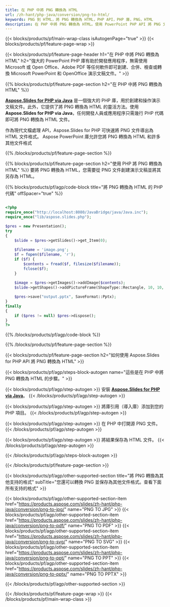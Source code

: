 ```yaml
---
title: 在 PHP 中將 PNG 轉換為 HTML
url: /zh-hant/php-java/conversion/png-to-html/
keywords: PNG 到 HTML，將 PNG 轉換為 HTML，PHP API，PHP 庫，PNG，HTML
description: 在 PHP 中將 PNG 轉換為 HTML。使用 PowerPoint PHP API 將 PNG 文件轉換為 HTML
---
```


{{< blocks/products/pf/main-wrap-class isAutogenPage="true" >}}
{{< blocks/products/pf/feature-page-wrap >}}

{{< blocks/products/pf/feature-page-header h1="在 PHP 中將 PNG 轉換為 HTML" h2="強大的 PowerPoint PHP 庫有助於開發應用程序，無需使用 Microsoft 或 Open Office、Adobe PDF 等任何軟件即可創建、合併、檢查或轉換 Microsoft PowerPoint 和 OpenOffice 演示文稿文件。" >}}

{{% blocks/products/pf/feature-page-section h2="在 PHP 中將 PNG 轉換為 HTML" %}}

[**Aspose.Slides for PHP via Java**](https://products.aspose.com/slides/zh-hant/php-java/) 是一個強大的 PHP 庫，用於創建和操作演示文稿文件。此外，它提供了將 PNG 轉換為 HTML 的靈活方法。使用**Aspose.Slides for PHP via Java**，任何開發人員或應用程序只需幾行 PHP 代碼即可將 PNG 轉換為 HTML 文件。

作為現代文檔處理 API，Aspose.Slides for PHP 可快速將 PNG 文件導出為 HTML 文件格式。 Aspose PowerPoint 庫允許您將 PNG 轉換為 HTML 和許多其他文件格式

{{% /blocks/products/pf/feature-page-section %}}

{{% blocks/products/pf/feature-page-section  h2="使用 PHP 將 PNG 轉換為 HTML" %}}
要將 PNG 轉換為 HTML，您需要從 PNG 文件創建演示文稿並將其另存為 HTML。

{{% blocks/products/pf/agp/code-block title="將 PNG 轉換為 HTML 的 PHP 代碼" offSpacer="true" %}}

```php

<?php
require_once("http://localhost:8080/JavaBridge/java/Java.inc");
require_once("lib/aspose.slides.php");

$pres = new Presentation();
try
{
    $slide = $pres->getSlides()->get_Item(0);
    
    $filename = 'image.png';
    $f = fopen($filename, 'r');
    if ($f) {
        $contents = fread($f, filesize($filename));
        fclose($f);
    }
    
    $image = $pres->getImages()->addImage($contents);
    $slide->getShapes()->addPictureFrame(ShapeType::Rectangle, 10, 10, 100, 100, $image);

    $pres->save("output.pptx", SaveFormat::Pptx);
}
finally
{
    if ($pres != null) $pres->dispose();
}
?>
```


{{% /blocks/products/pf/agp/code-block %}}

{{% /blocks/products/pf/feature-page-section %}}

{{< blocks/products/pf/feature-page-section  h2="如何使用 Aspose.Slides for PHP API 將 PNG 轉換為 HTML" >}}

{{< blocks/products/pf/agp/steps-block-autogen name="這些是在 PHP 中將 PNG 轉換為 HTML 的步驟。" >}}

{{< blocks/products/pf/agp/step-autogen >}}
安裝 [**Aspose.Slides for PHP via Java**](https://products.aspose.com/slides/zh-hant/php-java/)。
{{< /blocks/products/pf/agp/step-autogen >}}

{{< blocks/products/pf/agp/step-autogen >}}
將庫引用（導入庫）添加到您的 PHP 項目。
{{< /blocks/products/pf/agp/step-autogen >}}

{{< blocks/products/pf/agp/step-autogen >}}
在 PHP 中打開源 PNG 文件。
{{< /blocks/products/pf/agp/step-autogen >}}

{{< blocks/products/pf/agp/step-autogen >}}
將結果保存為 HTML 文件。
{{< /blocks/products/pf/agp/step-autogen >}}

{{< /blocks/products/pf/agp/steps-block-autogen >}}

{{< /blocks/products/pf/feature-page-section >}}

{{< blocks/products/pf/agp/other-supported-section title="將 PNG 轉換為其他支持的格式" subTitle="您還可以轉換 PNG 並保存為其他文件格式。查看下面所有支持的格式" >}}

{{< blocks/products/pf/agp/other-supported-section-item href="https://products.aspose.com/slides/zh-hant/php-java/conversion/png-to-jpg/" name="PNG TO JPG" >}}
{{< blocks/products/pf/agp/other-supported-section-item href="https://products.aspose.com/slides/zh-hant/php-java/conversion/png-to-pdf/" name="PNG TO PDF" >}}
{{< blocks/products/pf/agp/other-supported-section-item href="https://products.aspose.com/slides/zh-hant/php-java/conversion/png-to-svg/" name="PNG TO SVG" >}}
{{< blocks/products/pf/agp/other-supported-section-item href="https://products.aspose.com/slides/zh-hant/php-java/conversion/png-to-ppt/" name="PNG TO PPT" >}}
{{< blocks/products/pf/agp/other-supported-section-item href="https://products.aspose.com/slides/zh-hant/php-java/conversion/png-to-pptx/" name="PNG TO PPTX" >}}


{{< /blocks/products/pf/agp/other-supported-section >}}

{{< /blocks/products/pf/feature-page-wrap >}}
{{< /blocks/products/pf/main-wrap-class >}}